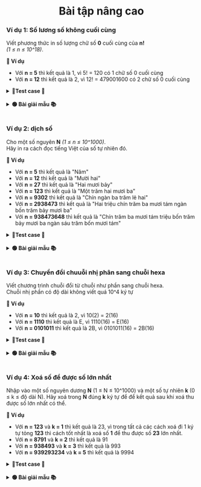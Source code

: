 <div align="center">

# Bài tập nâng cao
</div>

### Ví dụ 1: Số lương số không cuối cùng

Viết phương thức in số lượng chữ số **0** cuối cùng của **n!** <br>*(1 ≤ n ≤ 10^18)*.

**📖 Ví dụ**
- Với **n = 5** thì kết quả là 1, vì 5! = 120 có 1 chữ số 0 cuối cùng
- Với **n = 12** thì kết quả là 2, vì 12! = 479001600 có 2 chữ số 0 cuối cùng

<details>
<summary> <strong>📝Test case 🧪</strong></summary>

#### Testcase 1:

|Input| Output|
|-----|:-----:|
|5| 1|

#### Testcase 2:

|Input| Output|
|-----|:-----:|
|12| 2|

#### Testcase 3:

|Input| Output|
|-----|:-----:|
|17| 3|

#### Testcase 4:

|Input| Output|
|-----|:-----:|
|26| 6|

#### Testcase 5:

|Input| Output|
|-----|:-----:|
|48| 10|

#### Testcase 6:

|Input| Output|
|-----|:-----:|
|236| 57|

#### Testcase 7:

|Input| Output|
|-----|:-----:|
|74823| 18700|

#### Testcase 8:

|Input| Output|
|-----|:-----:|
|736283948372635| 184070987093150|

#### Testcase 9:

|Input| Output|
|-----|:-----:|
|19283746253648293| 4820936563412061|

#### Testcase 10:

|Input| Output|
|-----|:-----:|
|11111111111111111| 2777777777777765|

#### Testcase 11:

|Input| Output|
|-----|:-----:|
|999999999999999999| 249999999999999977|

#### Testcase 12:

|Input| Output|
|-----|:-----:|
|82739402938472634| 20684850734618145|

#### Testcase 13:

|Input| Output|
|-----|:-----:|
|27122712271227129| 6780678067806772|

#### Testcase 14:

|Input| Output|
|-----|:-----:|
|42763948273847263| 10690987068461806|

#### Testcase 15:

|Input| Output|
|-----|:-----:|
|1| 0|

</details>
<br>

<details>
<summary> <strong>🟢 Bài giải mẫu 📚</strong></summary>

Chưa có bài giải.<br> Nếu cần thiết có thể liên hệ facebook [Phan Đức Hải](https://www.facebook.com/chiatayde)

</details>
<br>

### Ví dụ 2: dịch số

Cho một số nguyên **N** *(1 ≤ n ≤ 10^1000)*.<br> Hãy in ra cách đọc tiếng Việt của số tự nhiên đó.

**📖 Ví dụ**
- Với **n = 5** thì kết quả là "Năm"
- Với **n = 12** thì kết quả là "Mười hai"
- Với **n = 27** thì kết quả là "Hai mươi bảy"
- Với **n = 123** thì kết quả là "Một trăm hai mươi ba"
- Với **n = 9302** thì kết quả là "Chín ngàn ba trăm lẻ hai"
- Với **n = 2938473** thì kết quả là "Hai triệu chín trăm ba mươi tám ngàn bốn trăm bảy mươi ba"
- Với **n = 938473648** thì kết quả là "Chín trăm ba mươi tám triệu bốn trăm bảy mươi ba ngàn sáu trăm bốn mươi tám"


<details>
<summary> <strong>📝Test case 🧪</strong></summary>

#### Testcase 1:

|Input| Output|
|-----|:-----:|
|5	| Năm|

#### Testcase 2:

|Input| Output|
|-----|:-----:|
|12| Mười hai |

#### Testcase 3:

|Input| Output|
|-----|:-----:|
|27| Hai mươi bảy |

#### Testcase 4:

|Input| Output|
|-----|:-----:|
|123| Một trăm hai mươi ba |

#### Testcase 5:

|Input| Output|
|-----|:-----:|
|9302| Chín ngàn ba trăm lẻ hai |

#### Testcase 6:

|Input| Output|
|-----|:-----:|
|2938473| Hai triệu chín trăm ba mươi tám ngàn bốn trăm bảy mươi ba |

#### Testcase 7:

|Input| Output|
|-----|:-----:|
|938473648| Chín trăm ba mươi tám triệu bốn trăm bảy mươi ba ngàn sáu trăm bốn mươi tám |

#### Testcase 8:

|Input| Output|
|-----|:-----:|
|736283948372635| Bảy trăm ba mươi sáu ngàn tỷ hai trăm tám mươi ba tỷ chín trăm bốn mươi tám triệu ba trăm bảy mươi hai ngàn sáu trăm ba mươi năm |

#### Testcase 9:

|Input| Output|
|-----|:-----:|
|346873683658343645747| Ba trăm bốn mươi sáu tỷ tỷ tám trăm bảy mươi ba triệu tỷ sáu trăm tám mươi ba ngàn tỷ sáu trăm năm mươi tám tỷ ba trăm bốn mươi ba triệu sáu trăm bốn mươi năm ngàn bảy trăm bốn mươi bảy |

#### Testcase 10:

|Input| Output|
|-----|:-----:|
|2222222222222222222222222<br>2222222222222222222222222<br>2222222222222222222222222<br>2222222222222222222222222<br>2222222222222222222222222<br>2222222222| Hai trăm hai mươi hai triệu tỷ tỷ tỷ tỷ tỷ tỷ tỷ tỷ tỷ tỷ tỷ tỷ tỷ tỷ hai trăm hai mươi hai ngàn tỷ tỷ tỷ tỷ tỷ tỷ tỷ tỷ tỷ tỷ tỷ tỷ tỷ tỷ hai trăm hai mươi hai tỷ tỷ tỷ tỷ tỷ tỷ tỷ tỷ tỷ tỷ tỷ tỷ tỷ tỷ hai trăm hai mươi hai triệu tỷ tỷ tỷ tỷ tỷ tỷ tỷ tỷ tỷ tỷ tỷ tỷ tỷ hai trăm hai mươi hai ngàn tỷ tỷ tỷ tỷ tỷ tỷ tỷ tỷ tỷ tỷ tỷ tỷ tỷ hai trăm hai mươi hai tỷ tỷ tỷ tỷ tỷ tỷ tỷ tỷ tỷ tỷ tỷ tỷ tỷ hai trăm hai mươi hai triệu tỷ tỷ tỷ tỷ tỷ tỷ tỷ tỷ tỷ tỷ tỷ tỷ hai trăm hai mươi hai ngàn tỷ tỷ tỷ tỷ tỷ tỷ tỷ tỷ tỷ tỷ tỷ tỷ hai trăm hai mươi hai tỷ tỷ tỷ tỷ tỷ tỷ tỷ tỷ tỷ tỷ tỷ tỷ hai trăm hai mươi hai triệu tỷ tỷ tỷ tỷ tỷ tỷ tỷ tỷ tỷ tỷ tỷ hai trăm hai mươi hai ngàn tỷ tỷ tỷ tỷ tỷ tỷ tỷ tỷ tỷ tỷ tỷ hai trăm hai mươi hai tỷ tỷ tỷ tỷ tỷ tỷ tỷ tỷ tỷ tỷ tỷ hai trăm hai mươi hai triệu tỷ tỷ tỷ tỷ tỷ tỷ tỷ tỷ tỷ tỷ hai trăm hai mươi hai ngàn tỷ tỷ tỷ tỷ tỷ tỷ tỷ tỷ tỷ tỷ hai trăm hai mươi hai tỷ tỷ tỷ tỷ tỷ tỷ tỷ tỷ tỷ tỷ hai trăm hai mươi hai triệu tỷ tỷ tỷ tỷ tỷ tỷ tỷ tỷ tỷ hai trăm hai mươi hai ngàn tỷ tỷ tỷ tỷ tỷ tỷ tỷ tỷ tỷ hai trăm hai mươi hai tỷ tỷ tỷ tỷ tỷ tỷ tỷ tỷ tỷ hai trăm hai mươi hai triệu tỷ tỷ tỷ tỷ tỷ tỷ tỷ tỷ hai trăm hai mươi hai ngàn tỷ tỷ tỷ tỷ tỷ tỷ tỷ tỷ hai trăm hai mươi hai tỷ tỷ tỷ tỷ tỷ tỷ tỷ tỷ hai trăm hai mươi hai triệu tỷ tỷ tỷ tỷ tỷ tỷ tỷ hai trăm hai mươi hai ngàn tỷ tỷ tỷ tỷ tỷ tỷ tỷ hai trăm hai mươi hai tỷ tỷ tỷ tỷ tỷ tỷ tỷ hai trăm hai mươi hai triệu tỷ tỷ tỷ tỷ tỷ tỷ hai trăm hai mươi hai ngàn tỷ tỷ tỷ tỷ tỷ tỷ hai trăm hai mươi hai tỷ tỷ tỷ tỷ tỷ tỷ hai trăm hai mươi hai triệu tỷ tỷ tỷ tỷ tỷ hai trăm hai mươi hai ngàn tỷ tỷ tỷ tỷ tỷ hai trăm hai mươi hai tỷ tỷ tỷ tỷ tỷ hai trăm hai mươi hai triệu tỷ tỷ tỷ tỷ hai trăm hai mươi hai ngàn tỷ tỷ tỷ tỷ hai trăm hai mươi hai tỷ tỷ tỷ tỷ hai trăm hai mươi hai triệu tỷ tỷ tỷ hai trăm hai mươi hai ngàn tỷ tỷ tỷ hai trăm hai mươi hai tỷ tỷ tỷ hai trăm hai mươi hai triệu tỷ tỷ hai trăm hai mươi hai ngàn tỷ tỷ hai trăm hai mươi hai tỷ tỷ hai trăm hai mươi hai triệu tỷ hai trăm hai mươi hai ngàn tỷ hai trăm hai mươi hai tỷ hai trăm hai mươi hai triệu hai trăm hai mươi hai ngàn hai trăm hai mươi hai  |

#### Testcase 11:

|Input| Output|
|-----|:-----:|
|0| Không |


</details>
<br>

<details>
<summary> <strong>🟢 Bài giải mẫu 📚</strong></summary>

Chưa có bài giải.<br> Nếu cần thiết có thể liên hệ facebook [Phan Đức Hải](https://www.facebook.com/chiatayde)

<!-- ```java
package VKU;

import java.util.ArrayList;

public class TraslateNumber {
	String number;
	ArrayList<String> threes = new ArrayList<>();
	
	public TraslateNumber() {
		this.number = "0";
		solve();
	}
	
	public TraslateNumber(String number) {
		this.number = number;
		solve();
	}
	
	public TraslateNumber(int number) {
		this.number = number + "";
		solve();
	}
	
	private void solve() {
		format();
	}
	
	String translate() {
		String result = "";
		for (int i = 0; i < threes.size(); i++) {
			String rs = traslateThree(threes.get(i), (i != 0));
			if (!rs.equals("không")) {
				result  = result + rs + getLevel(threes.size() - i - 1);
			} else {
				if (threes.size() == 1)
					return rs;
			}
		}
		while(result.contains("  "))
			result = result.replaceAll("  ", " ");
		while(result.length() > 0 && result.charAt(0) == ' ')
			result = result.substring(1);
		result = result.substring(0, 1).toUpperCase() + result.substring(1);
		return result;
	}
	
	private String getLevel(int level) {
		String result = " ";
		while (level >= 3) {
			result = result + "tỷ ";
			level -= 3;
		}
		if (level == 1) {
			result = "ngàn " + result;
		}
		if (level == 2)
			result = "triệu " + result;
		
		return " " + result + " ";
	}
	
	String traslateThree(String number, boolean pre) {
		if (number.equals("000"))
			return "không";
		String vietnamese[] = {"không", "một", "hai", "ba", "bốn", "năm", "sáu", "bảy", "tám", "chín"};
		String result = "";
		if (number.charAt(0) == '0') {
			if (pre == true)
				result = result + " " + vietnamese[0] + " trăm";
		} else {
			result = result + " " + vietnamese[number.charAt(0) - '0'] + " trăm";
		}
		
		if (number.charAt(1) == '0') {
			if (number.charAt(0) != '0' && number.charAt(2) != '0') {
				result = result + " lẻ";
			}
		} else if (number.charAt(1) == '1'){
			result = result + " mười";
		} else {
			result = result + " " + vietnamese[number.charAt(1) - '0'] + " mươi";
		}
		if (number.charAt(2) != '0')
			result = result + " " + vietnamese[number.charAt(2) -'0'];
		return result;
	}
	
	private void format() {
		while(number.length() > 1 && number.charAt(0) == '0') {
			number = number.substring(1);
		}
		while (number.length() % 3 != 0)
			number = "0" + number;
		for (int i = 0; i < number.length(); i += 3)
			threes.add(number.substring(i, i + 3));
	}
	
	@Override
	public String toString() {
		return translate();
	}
	
	public String getTraslate() {
		return translate();
	}
	public static void main(String[] args) {
		TraslateNumber tn = new TraslateNumber("123");
		System.out.println(tn);
	}
}

``` -->
</details>
<br>

### Ví dụ 3: Chuyển đổi chuuỗi nhị phân sang chuỗi hexa

Viết chương trình chuỗi đổi từ chuỗi như phần sang chuỗi hexa.<br>
Chuỗi nhị phần có độ dài không viết quá 10^4 ký tự

**📖 Ví dụ**
- Với **n = 10** thì kết quả là 2, vì 10(2) = 2(16)
- Với **n = 1110** thì kết quả là E, vì 1110(16) = E(16)
- Với **n = 0101011** thì kết quả là 2B, vì 0101011(16) = 2B(16)

<details>
<summary> <strong>📝Test case 🧪</strong></summary>

#### Testcase 1:

|Input| Output|
|-----|:-----:|
|10| 2|

#### Testcase 2:

|Input| Output|
|-----|:-----:|
|1110| E|

#### Testcase 3:

|Input| Output|
|-----|:-----:|
|0101011| 2B|

#### Testcase 4:

|Input| Output|
|-----|:-----:|
|10101010101111111| 1557F|

#### Testcase 5:

|Input| Output|
|-----|:-----:|
|0001010101011111111000000000| 155FE00|

#### Testcase 6:

|Input| Output|
|-----|:-----:|
|011001100101010101010101010101010101010101011111111111111| CCAAAAAAAABFFF|

#### Testcase 7:

|Input| Output|
|-----|:-----:|
|1010101010101010101001101010101010101000000000001010100000111101001010101000| AAAAA6AAA800A83D2A8|

#### Testcase 8:

|Input| Output|
|-----|:-----:|
|001010101010101010101011111111110101010000000110100111100101010100101000000111110010101010101010101010111111111101010100000001101001111001010101001010000001111100101010101010101010101111111111010101000000011010011110010101010010100000011111| 2AAAABFF54069E55281F2AAAABFF54069E55281F2AAAABFF54069E55281F|

#### Testcase 9:

|Input| Output|
|-----|:-----:|
|0| 0|

#### Testcase 10:

|Input| Output|
|-----|:-----:|
|1| 1|

</details>
<br>

<details>
<summary> <strong>🟢 Bài giải mẫu 📚</strong></summary>

Chưa có bài giải.<br> Nếu cần thiết có thể liên hệ facebook [Phan Đức Hải](https://www.facebook.com/chiatayde)

</details>
<br>

### Ví dụ 4: Xoá số để được số lớn nhất

Nhập vào một số nguyên dương **N** (1 ≤ N ≤ 10^1000) và một số tự nhiên **k** (0 ≤ k ≤ độ dài N).
Hãy xoá trong **N** đúng **k** ký tự để để kết quả sau khi xoá thu được số lớn nhất có thể.

**📖 Ví dụ**
- Với **n = 123** và **k = 1** thì kết quả là 23, vì trong tất cả các cách xoá đi 1 ký tự tỏng **123** thì cách tốt nhất là xoá số **1** để thu được số **23** lớn nhất.
- Với **n = 8791** và **k = 2** thì kết quả là 91
- Với **n = 938493** và **k = 3** thì kết quả là 993
- Với **n = 939293234** và **k = 5** thì kết quả là 9994


<details>
<summary> <strong>📝Test case 🧪</strong></summary>

#### Testcase 1:

|Input| Output|
|-----|:-----:|
|123 1	| 23|

#### Testcase 2:

|Input| Output|
|-----|:-----:|
|8791 2| 91 |

#### Testcase 3:

|Input| Output|
|-----|:-----:|
|8791 1| 891 |

#### Testcase 4:

|Input| Output|
|-----|:-----:|
|938493 3| 993 |

#### Testcase 5:

|Input| Output|
|-----|:-----:|
|939293234 5| 9994 |

#### Testcase 6:

|Input| Output|
|-----|:-----:|
|8349247345 8| 97 |

#### Testcase 7:

|Input| Output|
|-----|:-----:|
|9392473482700434 10| 998744 |

#### Testcase 8:

|Input| Output|
|-----|:-----:|
|8394827364859684738495837238825345 23| 99988825345 |

#### Testcase 9:

|Input| Output|
|-----|:-----:|
|384757834698572369874521638947263985673249086573908723689746238794623897648297356827946589723648972365897236589726894756213879462387524353456364563847578346985723698745216389472639856732490865739087236897462387946238976482973568279465897236489723658972365897268947562138794623875243534563645638475783469857236987452163894726398567324908657390872368974623879462389764829735682794658972364897236589723658972689475621387946238752435345636456 150| 999999999999999999987689472639856732490865739087236897462387946238976482973568279465897236489723658972365897268947562138794623875243534563645638475783469857236987452163894726398567324908657390872368974623879462389764829735682794658972364897236589723658972689475621387946238752435345636456 |

#### Testcase 10:

|Input| Output|
|-----|:-----:|
|123456789 0| 123456789 |

</details>
<br>

</details>

<details>
<summary> <strong>🟢 Bài giải mẫu 📚</strong></summary>

Chưa có bài giải.<br> Nếu cần thiết có thể liên hệ facebook [Phan Đức Hải](https://www.facebook.com/chiatayde)

</details>
<br>